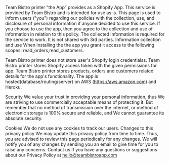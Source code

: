Team Bistro printer "the App”  provides as a Shopify App. This service is provided by Team Bistro and is intended for use as is. This page is used to inform users ("you") regarding our policies with the collection, use, and disclosure of personal information if anyone decided to use this service. If you choose to use the app, then you agree to the collection and use of information in relation to this policy. The collected information is required for the service to work. It is not shared with 3rd parties. Information collection and use When installing the the app you grant it access to the following scopes: read_orders,read_customers.

Team Bistro printer does not store user's Shopify login credentialss.
Team Bistro printer stores Shopify access token with the given permissions for app.
Team Bistro printer stores products, orders and customers related details for the app's functionality.
The app is hosted(database/routing/server) on AWS (https://aws.amazon.com) and Heroku.

Security
We value your trust in providing your personal information, thus We are striving to use commercially acceptable means of protecting it. But remember that no method of transmission over the internet, or method of electronic storage is 100% secure and reliable, and We cannot guarantee its absolute security.

Cookies
We do not use any cookies to track our users. Changes to this privacy policy We may update this privacy policy from time to time. Thus, you are advised to review this page periodically for any changes. We will notify you of any changes by sending you an email to give time for you to raise any concerns. Contact us If you have any questions or suggestions about our Privacy Policy at hello@teambistroapp.com
